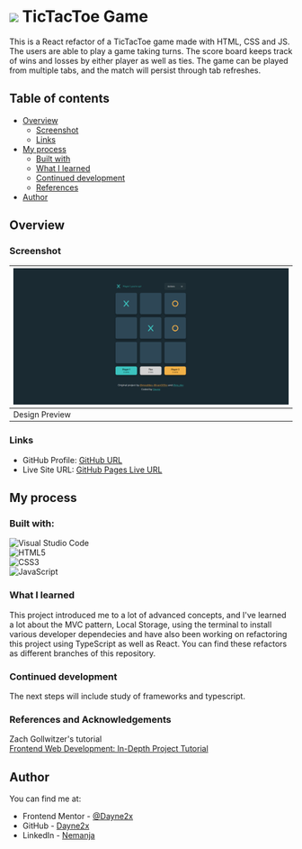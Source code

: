 # ![](https://img.shields.io/badge/JavaScript-323330?style=for-the-badge&logo=javascript&logoColor=F7DF1E) TicTacToe Game

This is a React refactor of a TicTacToe game made with HTML, CSS and JS. The users are able to play a game taking turns. The score board keeps track of wins and losses by either player as well as ties. The game can be played from
multiple tabs, and the match will persist through tab refreshes. 


## Table of contents

- [Overview](#overview)
  - [Screenshot](#screenshot)
  - [Links](#links)
- [My process](#my-process)
  - [Built with](#built-with)
  - [What I learned](#what-i-learned)
  - [Continued development](#continued-development)
  - [References](#references)
- [Author](#author)

## Overview

### Screenshot
| ![](./images/design.png) 
| ------------------------------ |
| Design Preview                |

### Links

- GitHub Profile: [GitHub URL](https://github.com/Dayne2x)
- Live Site URL: [GitHub Pages Live URL](https://dayne2x.github.io/HTML5-Video-Player/)

## My process

### Built with:

![Visual Studio Code](https://img.shields.io/badge/Visual%20Studio%20Code-0078d7.svg?style=for-the-badge&logo=visual-studio-code&logoColor=white) <br>
![HTML5](https://img.shields.io/badge/html5-%23E34F26.svg?style=for-the-badge&logo=html5&logoColor=white) <br>
![CSS3](https://img.shields.io/badge/css3-%231572B6.svg?style=for-the-badge&logo=css3&logoColor=white) <br>
![JavaScript](https://img.shields.io/badge/javascript-%23323330.svg?style=for-the-badge&logo=javascript&logoColor=%23F7DF1E)


### What I learned

This project introduced me to a lot of advanced concepts, and I've learned a lot about the MVC pattern, Local Storage, using the terminal to install various developer dependecies  and have also been working on refactoring this project using TypeScript as well as React.
You can find these refactors as different branches of this repository. 


### Continued development

The next steps will include study of frameworks and typescript.

### References and Acknowledgements

Zach Gollwitzer's tutorial <br>
[Frontend Web Development: In-Depth Project Tutorial](https://www.youtube.com/watch?v=MsnQ5uepIaE)


## Author
You can find me at:

- Frontend Mentor - [@Dayne2x](https://www.frontendmentor.io/profile/Dayne2x)
- GitHub - [Dayne2x](https://github.com/Dayne2x)
- LinkedIn - [Nemanja](https://www.linkedin.com/in/nemanjadayne/)
